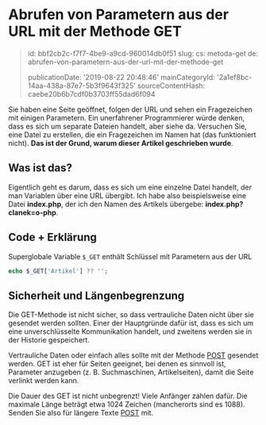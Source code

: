 Abrufen von Parametern aus der URL mit der Methode GET
======================================================

> id: bbf2cb2c-f7f7-4be9-a9cd-960014db0f51
> slug:
> 	cs: metoda-get
> 	de: abrufen-von-parametern-aus-der-url-mit-der-methode-get
> 
> publicationDate: '2019-08-22 20:48:46'
> mainCategoryId: '2a1ef8bc-14aa-438a-87e7-5b3f9643f325'
> sourceContentHash: caebe20b6b7cdf0b3703ff55dad6f094

Sie haben eine Seite geöffnet, folgen der URL und sehen ein Fragezeichen mit einigen Parametern. Ein unerfahrener Programmierer würde denken, dass es sich um separate Dateien handelt, aber siehe da. Versuchen Sie, eine Datei zu erstellen, die ein Fragezeichen im Namen hat (das funktioniert nicht). **Das ist der Grund, warum dieser Artikel geschrieben wurde**.

Was ist das?
--------------------------

Eigentlich geht es darum, dass es sich um eine einzelne Datei handelt, der man Variablen über eine URL übergibt. Ich habe also beispielsweise eine Datei **index.php**, der ich den Namen des Artikels übergebe: **index.php?clanek=o-php**.

Code + Erklärung
--------------------------

Superglobale Variable `$_GET` enthält Schlüssel mit Parametern aus der URL

```php
echo $_GET['Artikel'] ?? '';
```

Sicherheit und Längenbegrenzung
--------------------------

Die GET-Methode ist nicht sicher, so dass vertrauliche Daten nicht über sie gesendet werden sollten. Einer der Hauptgründe dafür ist, dass es sich um eine unverschlüsselte Kommunikation handelt, und zweitens werden sie in der Historie gespeichert.

Vertrauliche Daten oder einfach alles sollte mit der Methode <a href="/method-post">POST</a> gesendet werden. GET ist eher für Seiten geeignet, bei denen es sinnvoll ist, Parameter anzugeben (z. B. Suchmaschinen, Artikelseiten), damit die Seite verlinkt werden kann.

Die Dauer des GET ist nicht unbegrenzt! Viele Anfänger zahlen dafür. Die maximale Länge beträgt etwa 1024 Zeichen (mancherorts sind es 1088). Senden Sie also für längere Texte <a href="/method-post">POST</a> mit.
